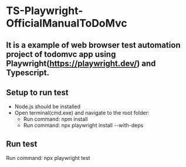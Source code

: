 # TS-Playwright-OfficialManualToDoMvc

## It is a example of web browser test automation project of todomvc app using Playwright(https://playwright.dev/) and Typescript.
## Setup to run test
- Node.js should be installed
- Open terminal(cmd.exe) and navigate to the root folder:
  - Run command: npm install
  - Run command: npx playwright install --with-deps

## Run test
Run command: npx playwright test
